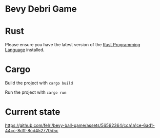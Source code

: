 # Bevy Debri Game

# Rust

Please ensure you have the latest version of the [Rust Programming Language](https://www.rust-lang.org) installed.

# Cargo

Build the project with `cargo build`

Run the project with `cargo run`

# Current state

https://github.com/felri/bevy-ball-game/assets/56592364/cca1a1ce-6ad1-44cc-8dff-8cd452770d5c

